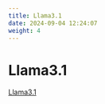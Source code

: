 ```yaml
---
title: Llama3.1
date: 2024-09-04 12:24:07
weight: 4
---
```




# Llama3.1
[Llama3.1](https://candied-skunk-1ca.notion.site/LLaMA3-1-c2124d23077241afa9d92eb9a54a043a?pvs=4)